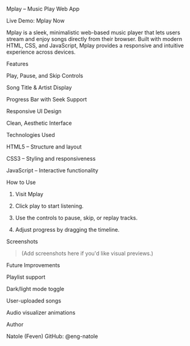 Mplay – Music Play Web App

Live Demo: Mplay Now

Mplay is a sleek, minimalistic web-based music player that lets users stream and enjoy songs directly from their browser. Built with modern HTML, CSS, and JavaScript, Mplay provides a responsive and intuitive experience across devices.

Features

Play, Pause, and Skip Controls

Song Title & Artist Display

Progress Bar with Seek Support

Responsive UI Design

Clean, Aesthetic Interface


Technologies Used

HTML5 – Structure and layout

CSS3 – Styling and responsiveness

JavaScript – Interactive functionality


How to Use

1. Visit Mplay


2. Click play to start listening.


3. Use the controls to pause, skip, or replay tracks.


4. Adjust progress by dragging the timeline.



Screenshots

> (Add screenshots here if you'd like visual previews.)



Future Improvements

Playlist support

Dark/light mode toggle

User-uploaded songs

Audio visualizer animations


Author

Natole (Feven)
GitHub: @eng-natole